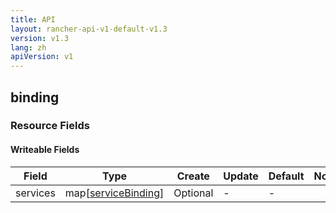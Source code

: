 ```yaml
---
title: API
layout: rancher-api-v1-default-v1.3
version: v1.3
lang: zh
apiVersion: v1
---
```


## binding



### Resource Fields

#### Writeable Fields

Field | Type | Create | Update | Default | Notes
---|---|---|---|---|---
services | map[[serviceBinding]({{site.baseurl}}/rancher/{{page.version}}/{{page.lang}}/api/{{page.apiVersion}}/api-resources/serviceBinding/)] | Optional | - | - | 



<br>
